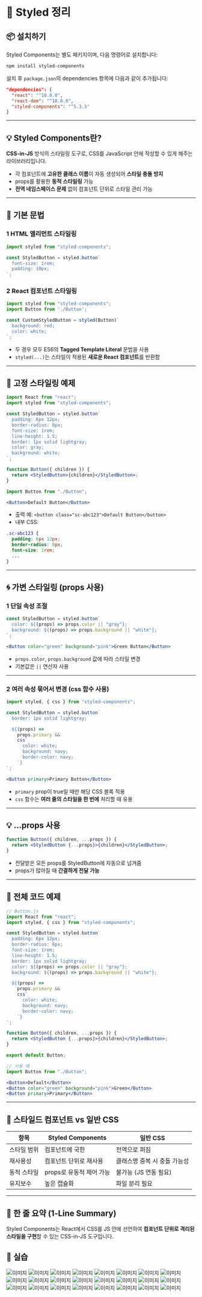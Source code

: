 # 🎨 Styled 정리

## 📦 설치하기

Styled Components는 별도 패키지이며, 다음 명령어로 설치합니다:

```bash
npm install styled-components
```

설치 후 `package.json`의 dependencies 항목에 다음과 같이 추가됩니다:

```json
"dependencies": {
  "react": "^18.0.0",
  "react-dom": "^18.0.0",
  "styled-components": "^5.3.5"
}
```

---

## 💡 Styled Components란?

**CSS-in-JS** 방식의 스타일링 도구로, CSS를 JavaScript 안에 작성할 수 있게 해주는 라이브러리입니다.

- 각 컴포넌트에 **고유한 클래스 이름**이 자동 생성되어 **스타일 충돌 방지**
- props를 활용한 **동적 스타일링** 가능
- **전역 네임스페이스 문제** 없이 컴포넌트 단위로 스타일 관리 가능

---

## 🔧 기본 문법

### 1 HTML 엘리먼트 스타일링

```jsx
import styled from "styled-components";

const StyledButton = styled.button`
  font-size: 1rem;
  padding: 10px;
`;
```

### 2 React 컴포넌트 스타일링

```jsx
import styled from "styled-components";
import Button from './Button';

const CustomStyledButton = styled(Button)`
  background: red;
  color: white;
`;
```

- 두 경우 모두 ES6의 **Tagged Template Literal** 문법을 사용
- `styled(...)`는 스타일이 적용된 **새로운 React 컴포넌트**를 반환함

---

## 🧾 고정 스타일링 예제

```jsx
import React from "react";
import styled from "styled-components";

const StyledButton = styled.button`
  padding: 6px 12px;
  border-radius: 8px;
  font-size: 1rem;
  line-height: 1.5;
  border: 1px solid lightgray;
  color: gray;
  background: white;
`;

function Button({ children }) {
  return <StyledButton>{children}</StyledButton>;
}
```

```jsx
import Button from "./Button";

<Button>Default Button</Button>
```

- 출력 예: `<button class="sc-abc123">Default Button</button>`
- 내부 CSS:

```css
.sc-abc123 {
  padding: 6px 12px;
  border-radius: 8px;
  font-size: 1rem;
  ...
}
```

---

## 🌀 가변 스타일링 (props 사용)

### 1 단일 속성 조절

```jsx
const StyledButton = styled.button`
  color: ${(props) => props.color || "gray"};
  background: ${(props) => props.background || "white"};
`;
```

```jsx
<Button color="green" background="pink">Green Button</Button>
```

- `props.color`, `props.background` 값에 따라 스타일 변경
- 기본값은 `||` 연산자 사용

---

### 2 여러 속성 묶어서 변경 (css 함수 사용)

```jsx
import styled, { css } from "styled-components";

const StyledButton = styled.button`
  border: 1px solid lightgray;

  ${(props) =>
    props.primary &&
    css`
      color: white;
      background: navy;
      border-color: navy;
    `}
`;
```

```jsx
<Button primary>Primary Button</Button>
```

- `primary` prop이 true일 때만 해당 CSS 블록 적용
- `css` 함수는 **여러 줄의 스타일을 한 번에** 처리할 때 유용

---

## 💡 ...props 사용

```jsx
function Button({ children, ...props }) {
  return <StyledButton {...props}>{children}</StyledButton>;
}
```

- 전달받은 모든 props를 StyledButton에 자동으로 넘겨줌
- props가 많아질 때 **간결하게 전달 가능**

---

## 📂 전체 코드 예제

```jsx
// Button.js
import React from "react";
import styled, { css } from "styled-components";

const StyledButton = styled.button`
  padding: 6px 12px;
  border-radius: 8px;
  font-size: 1rem;
  line-height: 1.5;
  border: 1px solid lightgray;
  color: ${(props) => props.color || "gray"};
  background: ${(props) => props.background || "white"};

  ${(props) =>
    props.primary &&
    css`
      color: white;
      background: navy;
      border-color: navy;
    `}
`;

function Button({ children, ...props }) {
  return <StyledButton {...props}>{children}</StyledButton>;
}

export default Button;
```

```jsx
// 사용 예
import Button from "./Button";

<Button>Default</Button>
<Button color="green" background="pink">Green</Button>
<Button primary>Primary</Button>
```

---

## 🧠 스타일드 컴포넌트 vs 일반 CSS

| 항목 | Styled Components | 일반 CSS |
|------|-------------------|-----------|
| 스타일 범위 | 컴포넌트에 국한 | 전역으로 퍼짐 |
| 재사용성 | 컴포넌트 단위로 재사용 | 클래스명 중복 시 충돌 가능성 |
| 동적 스타일 | props로 유동적 제어 가능 | 불가능 (JS 연동 필요) |
| 유지보수 | 높은 캡슐화 | 파일 분리 필요 |

---

## 📃 한 줄 요약 (1-Line Summary)

Styled Components는 React에서 CSS를 JS 안에 선언하여 **컴포넌트 단위로 격리된 스타일을 구현**할 수 있는 CSS-in-JS 도구입니다.

## 🎨 실습

![이미지](./0.png)
![이미지](./1.png)
![이미지](./2.png)
![이미지](./3.png)
![이미지](./4.png)
![이미지](./5.png)
![이미지](./6.png)
![이미지](./7.png)
![이미지](./8.png)
![이미지](./9.png)
![이미지](./10.png)
![이미지](./11.png)
![이미지](./12.png)
![이미지](./13.png)
![이미지](./14.png)
![이미지](./15.png)
![이미지](./16.png)
![이미지](./17.png)
![이미지](./18.png)
![이미지](./19.png)
![이미지](./20.png)
![이미지](./21.png)
![이미지](./22.png)
![이미지](./23.png)
